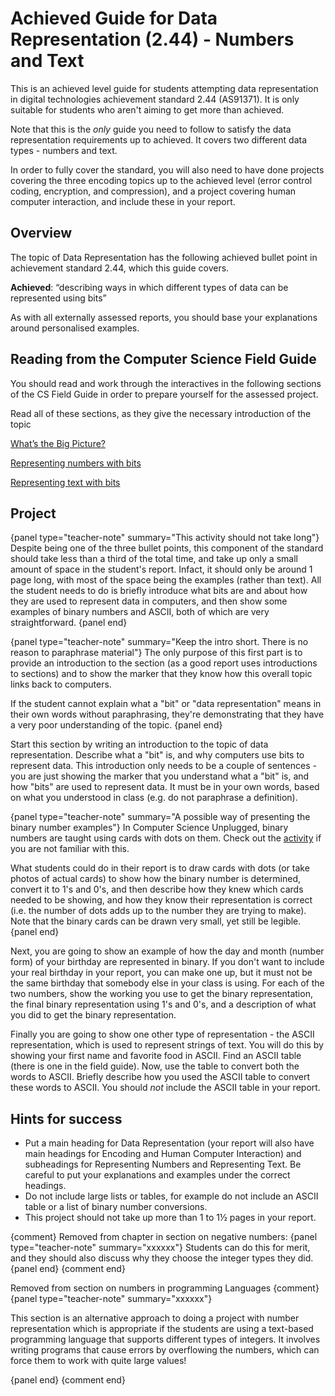 # Achieved Guide for Data Representation (2.44) - Numbers and Text

This is an achieved level guide for students attempting data representation in digital technologies achievement standard 2.44 (AS91371). It is only suitable for students who aren't aiming to get more than achieved.

Note that this is the *only* guide you need to follow to satisfy the data representation requirements up to achieved. It covers two different data types - numbers and text.

In order to fully cover the standard, you will also need to have done projects covering the three encoding topics up to the achieved level (error control coding, encryption, and compression), and a project covering human computer interaction, and include these in your report.

## Overview

The topic of Data Representation has the following achieved bullet point in achievement standard 2.44, which this guide covers.

**Achieved**: “describing ways in which different types of data can be represented using bits”

As with all externally assessed reports, you should base your explanations around personalised examples.

## Reading from the Computer Science Field Guide

You should read and work through the interactives in the following sections of the CS Field Guide in order to prepare yourself for the assessed project.

Read all of these sections, as they give the necessary introduction of the topic

[What’s the Big Picture?](chapters/data-representation.html#whats-the-big-picture)

[Representing numbers with bits](chapters/data-representation.html#numbers)

[Representing text with bits](chapters/data-representation.html#text)

## Project

{panel type="teacher-note" summary="This activity should not take long"}
Despite being one of the three bullet points, this component of the standard should take less than a third of the total time, and take up only a small amount of space in the student's report. Infact, it should only be around 1 page long, with most of the space being the examples (rather than text). All the student needs to do is briefly introduce what bits are and about how they are used to represent data in computers, and then show some examples of binary numbers and ASCII, both of which are very straightforward.
{panel end}

{panel type="teacher-note" summary="Keep the intro short. There is no reason to paraphrase material"}
The only purpose of this first part is to provide an introduction to the section (as a good report uses introductions to sections) and to show the marker that they know how this overall topic links back to computers.

If the student cannot explain what a "bit" or "data representation" means in their own words without paraphrasing, they're demonstrating that they have a very poor understanding of the topic.
{panel end}

Start this section by writing an introduction to the topic of data representation. Describe what a "bit" is, and why computers use bits to represent data. This introduction only needs to be a couple of sentences - you are just showing the marker that you understand what a "bit" is, and how "bits" are used to represent data. It must be in your own words, based on what you understood in class (e.g. do not paraphrase a definition).

{panel type="teacher-note" summary="A possible way of presenting the binary number examples"}
In Computer Science Unplugged, binary numbers are taught using cards with dots on them. Check out the [activity](http://csunplugged.org/wp-content/uploads/2014/12/unplugged-01-binary_numbers.pdf) if you are not familiar with this.

What students could do in their report is to draw cards with dots (or take photos of actual cards) to show how the binary number is determined, convert it to 1's and 0's, and then describe how they knew which cards needed to be showing, and how they know their representation is correct (i.e. the number of dots adds up to the number they are trying to make). Note that the binary cards can be drawn very small, yet still be legible.
{panel end}

Next, you are going to show an example of how the day and month (number form) of your birthday are represented in binary. If you don't want to include your real birthday in your report, you can make one up, but it must not be the same birthday that somebody else in your class is using. For each of the two numbers, show the working you use to get the binary representation, the final binary representation using 1's and 0's, and a description of what you did to get the binary representation.

Finally you are going to show one other type of representation - the ASCII representation, which is used to represent strings of text. You will do this by showing your first name and favorite food in ASCII. Find an ASCII table (there is one in the field guide). Now, use the table to convert both the words to ASCII. Briefly describe how you used the ASCII table to convert these words to ASCII. You should *not* include the ASCII table in your report.

## Hints for success

- Put a main heading for Data Representation (your report will also have main headings for Encoding and Human Computer Interaction) and subheadings for Representing Numbers and Representing Text. Be careful to put your explanations and examples under the correct headings.
- Do not include large lists or tables, for example do not include an ASCII table or a list of binary number conversions.
- This project should not take up more than 1 to 1½ pages in your report.

{comment}
Removed from chapter in section on negative numbers:
{panel type="teacher-note" summary="xxxxxx"}
Students can do this for merit, and they should also discuss why they choose the integer types they did.
{panel end}
{comment end}

Removed from section on numbers in programming Languages
{comment}
{panel type="teacher-note" summary="xxxxxx"}

This section is an alternative approach to doing a project with number representation which is appropriate if the students are using a text-based programming language that supports different types of integers. It involves writing programs that cause errors by overflowing the numbers, which can force them to work with quite large values!

{panel end}
{comment end}
